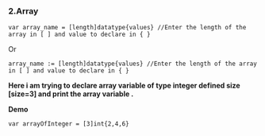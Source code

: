 ### 2.Array

```
var array_name = [length]datatype{values} //Enter the length of the array in [ ] and value to declare in { }
```
Or
```
array_name := [length]datatype{values} //Enter the length of the array in [ ] and value to declare in { }  
```
**Here i am trying to declare array variable of type integer defined size [size=3] and print the array variable .**

**Demo**

`var arrayOfInteger = [3]int{2,4,6}`
